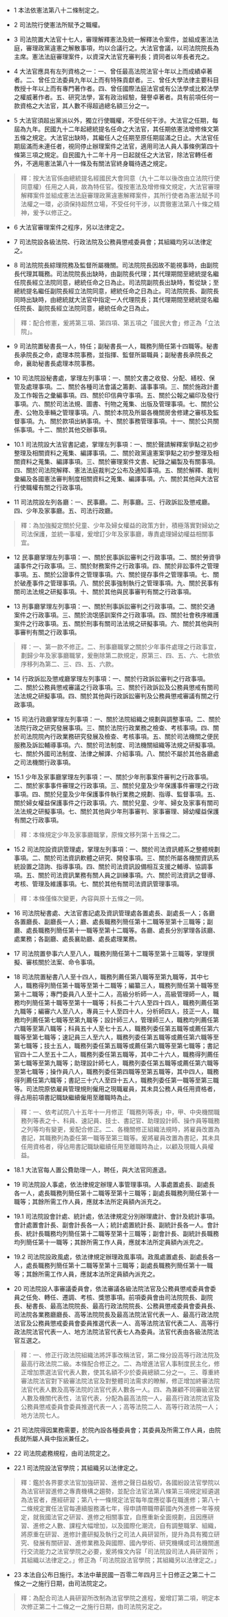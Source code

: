 * 1 本法依憲法第八十二條制定之。

* 2 司法院行使憲法所賦予之職權。

* 3 司法院置大法官十七人，審理解釋憲法及統一解釋法令案件，並組成憲法法庭，審理政黨違憲之解散事項，均以合議行之。大法官會議，以司法院院長為主席。憲法法庭審理案件，以資深大法官充審判長；資同者以年長者充之。

* 4 大法官應具有左列資格之一：一、曾任最高法院法官十年以上而成績卓著者。二、曾任立法委員九年以上而有特殊貢獻者。三、曾任大學法律主要科目教授十年以上而有專門著作者。四、曾任國際法庭法官或有公法學或比較法學之權威著作者。五、研究法學，富有政治經驗，聲譽卓著者。具有前項任何一款資格之大法官，其人數不得超過總名額三分之一。

* 5 大法官須超出黨派以外，獨立行使職權，不受任何干涉。大法官之任期，每屆為九年。民國九十二年起總統提名任命之大法官，其任期依憲法增修條文第五條之規定。大法官出缺時，其繼任人之任期至原任期屆滿之日止。大法官任期屆滿而未連任者，視同停止辦理案件之法官，適用司法人員人事條例第四十條第三項之規定。自民國九十二年十月一日起就任之大法官，除法官轉任者外，不適用憲法第八十一條及有關法官終身職待遇之規定。

> 釋：按大法官係由總統提名經國民大會同意（九十二年以後改由立法院行使同意權）任用之人員，故為特任官。復按憲法及增修條文規定，大法官審理解釋案件並組成憲法法庭審理政黨違憲解釋案件，其所行使者為憲法賦予司法權之一環，必須保持超然立場，不受任何干涉，以貫徹憲法第八十條之精神，爰予以修正之。

* 6 大法官審理案件之程序，另以法律定之。

* 7 司法院設各級法院、行政法院及公務員懲戒委員會；其組織均另以法律定之。

* 8 司法院院長綜理院務及監督所屬機關。司法院院長因故不能視事時，由副院長代理其職務。司法院院長出缺時，由副院長代理；其代理期間至總統提名繼任院長經立法院同意，總統任命之日為止。司法院副院長出缺時，暫從缺；至總統提名繼任副院長經立法院同意，總統任命之日為止。司法院院長、副院長同時出缺時，由總統就大法官中指定一人代理院長；其代理期間至總統提名繼任院長、副院長經立法院同意，總統任命之日為止。

> 釋：配合修憲，爰將第三項、第四項、第五項之「國民大會」修正為「立法院」。

* 9 司法院置秘書長一人，特任；副秘書長一人，職務列簡任第十四職等。秘書長承院長之命，處理本院事務，並指揮、監督所屬職員；副秘書長承院長之命，襄助秘書長處理本院事務。

* 10 司法院設秘書處，掌理左列事項：一、關於文書之收發、分配、繕校、保管及處理事項。二、關於各種司法會議之籌劃、議事事項。三、關於施政計畫及工作報告之彙編事項。四、關於印信典守事項。五、關於公報之編印及發行事項。六、關於司法法規、圖書、刊物之蒐集、出版及管理事項。七、關於公產、公物及車輛之管理事項。八、關於本院及所屬各機關房舍修建之審核及監督事項。九、關於款項出納事項。十、關於事務管理事項。十一、關於公共關係事項。十二、關於其他交辦事項。

* 10.1 司法院設大法官書記處，掌理左列事項：一、關於聲請解釋案爭點之初步整理及相關資料之蒐集、編譯事項。二、關於政黨違憲案爭點之初步整理及相關資料之蒐集、編譯事項。三、關於審理案件文書、紀錄之編製及有關事項。四、關於司法院解釋、憲法法庭裁判之公布及通知事項。五、關於解釋、裁判彙編及各國憲法審判制度相關資料之蒐集、編譯事項。六、關於其他與大法官行使職權有關之行政事項。

* 11 司法院設左列各廳：一、民事廳。二、刑事廳。三、行政訴訟及懲戒廳。四、少年及家事廳。五、司法行政廳。

> 釋：為加強擬定關於兒童、少年及婦女權益的政策方針，積極落實對婦幼之司法保護，並統一事權，爰增訂少年及家事廳，專責處理婦幼權益相關事宜。

* 12 民事廳掌理左列事項：一、關於民事訴訟審判之行政事項。二、關於勞資爭議事件之行政事項。三、關於財務案件之行政事項。四、關於非訟事件之管理事項。五、關於公證事件之管理事項。六、關於提存事件之管理事項。七、關於破產事件之管理事項。八、關於民事強制執行之管理事項。九、關於民事有關司法法規之研擬事項。十、關於其他與民事審判有關之行政事項。

* 13 刑事廳掌理左列事項：一、關於刑事訴訟審判之行政事項。二、關於交通案件之行政事項。三、關於流氓感訓案件之行政事項。四、關於社會秩序維護案件之行政事項。五、關於刑事有關司法法規之研擬事項。六、關於其他與刑事審判有關之行政事項。

> 釋：一、第一款不修正。二、刑事廳職掌之關於少年事件處理之行政事宜，劃歸少年及家事廳職掌，爰刪除第二款規定，原第三、四、五、六、七款依序移列為第二、三、四、五、六款。

* 14 行政訴訟及懲戒廳掌理左列事項：一、關於行政訴訟審判之行政事項。二、關於公務員懲戒審議之行政事項。三、關於行政訴訟及公務員懲戒有關司法法規之研擬事項。四、關於其他與行政訴訟審判及公務員懲戒審議有關之行政事項。

* 15 司法行政廳掌理左列事項：一、關於法院組織之規劃與調整事項。二、關於法院行政之研究發展事項。三、關於法院行政業務之檢查、考核事項。四、關於司法院院內行政業務研究發展及檢查、考核事項。五、關於司法機關之便民服務及訴訟輔導事項。六、關於司法制度、司法機關組織等法規之研擬事項。七、關於外國司法制度、法律之解譯、介紹事項。八、關於不屬於其他各廳處之司法機關行政事項。

* 15.1 少年及家事廳掌理左列事項：一、關於少年刑事案件審判之行政事項。二、關於家事事件審理之行政事項。三、關於兒童及少年保護事件審理之行政事項。四、關於兒童及少年保護事件執行業務之規劃、指導、監督事項。五、關於婦女權益保護事件之行政事項。六、關於兒童、少年、婦女及家事有關司法法規之研擬事項。七、關於其他與少年刑事審判、家事審理、婦幼權益保護有關之行政事項。

> 釋：本條規定少年及家事廳職掌，原條文移列第十五條之二。

* 15.2 司法院設資訊管理處，掌理左列事項：一、關於司法資訊體系之整體規劃事項。二、關於司法資訊軟體之研究、開發事項。三、關於所屬各機關資訊系統設置之諮詢、指導事項。四、關於司法資訊設備相互支援之輔導、協調事項。五、關於司法資訊業務有關人員之訓練事項。六、關於司法資訊之督導、考核、管理及維護事項。七、關於其他有關司法資訊管理事項。

> 釋：本條僅條次變更，內容與原十五條之一同。

* 16 司法院秘書處、大法官書記處及資訊管理處各置處長、副處長一人；各廳各置廳長、副廳長一人；廳、處長職務列簡任第十二職等至第十三職等；副廳、處長職務列簡任第十一職等至第十二職等。各廳、處長分別掌理各該廳、處業務；各副廳、處長襄助廳、處長處理業務。

* 17 司法院置參事六人至八人，職務列簡任第十二職等至第十三職等，掌理撰擬、審核關於法案、命令事項。

* 18 司法院置秘書八人至十四人，職務列薦任第八職等至第九職等，其中七人，職務得列簡任第十職等至第十二職等；編纂三人，職務列簡任第十職等至第十二職等；專門委員八人至十二人，高級分析師一人，高級管理師一人，職務均列簡任第十職等至第十一職等；科長二十六人至四十四人，職務列薦任第九職等；編審六人至八人，專員三十人至四十人，分析師四人，技正一人，職務均列薦任第七職等至第九職等；設計師三人，管理師三人，職務均列薦任第六職等至第八職等；科員五十人至七十五人，職務列委任第五職等或薦任第六職等至第七職等；速記員三人至六人，職務列委任第五職等或薦任第六職等至第七職等；技士五人，職務列委任第五職等或薦任第六職等至第七職等；書記官四十二人至五十二人，職務列委任第五職等，其中二十六人，職務得列薦任第七職等至第九職等；助理設計師七人，職務列委任第五職等或薦任第六職等至第七職等；操作員八人，職務列委任第四職等至第五職等，其中四人，職務得列薦任第六職等；書記三十六人至四十五人，職務列委任第一職等至第三職等。司法院原依雇員管理規則僱用之現職雇員，其未具公務人員任用資格者，得占用前項書記職缺繼續僱用至離職時為止。

> 釋：一、依考試院八十五年十一月修正「職務列等表」中，甲、中央機關職務列等表之十、科員、速記員、技士、書記官、助理設計師、操作員等職務之列等均有變更，爰配合修正。二、各機關修正組織法規時，將雇員改置為書記，其職務列為委任第一職等至第三職等。爰將雇員改置為書記，其未具任用資格者，得佔用書記職缺繼續任用至離職時為止，以顧及現職人員權益。

* 18.1 大法官每人置公費助理一人，聘任，與大法官同進退。

* 19 司法院設人事處，依法律規定辦理人事管理事項。人事處置處長、副處長各一人，處長職務列簡任第十二職等至第十三職等；副處長職務列簡任第十一職等；其餘所需工作人員，應就本法所定員額內派充之。

* 19.1 司法院設會計處、統計處，依法律規定分別辦理歲計、會計及統計事項。會計處置會計長、副會計長各一人；統計處置統計長、副統計長各一人。會計長、統計長職務均列簡任第十二職等至第十三職等；副會計長、副統計長職務均列簡任第十一職等；其餘所需工作人員，應就本法所定員額內派充之。

* 19.2 司法院設政風處，依法律規定辦理政風事項。政風處置處長、副處長各一人，處長職務列簡任第十二職等至第十三職等；副處長職務列簡任第十一職等；其餘所需工作人員，應就本法所定員額內派充之。

* 20 司法院設人事審議委員會，依法審議各級法院法官及公務員懲戒委員會委員之任免、轉任、遷調、考核、獎懲事項。前項委員會由司法院院長、副院長、秘書長、最高法院院長、最高行政法院院長、公務員懲戒委員會委員長、司法院各業務廳廳長、高等法院院長及最高法院法官代表一人、最高行政法院法官及公務員懲戒委員會委員推選代表一人、高等法院法官代表二人、高等行政法院法官代表一人、地方法院法官代表七人為委員。法官代表由各級法院法官互選之。

> 釋：一、修正行政法院組織法將評事改稱法官，第二條分設高等行政法院及最高行政法院二級。本條配合修正之。二、為增進法官人事制度民主化，修正增加票選法官代表人數，使其名額不少於委員總額二分之一。三、尊重終審法院法官對下級審法院法官及對整體司法需求的瞭解，修正增加終審法院法官代表人數及高等法院的法官代表人數各一人。四、為兼顧不同審級法官人數及機關代表性，法官代表，分配為最高法院一人，最高行政法院法官及公務員懲戒委員會委員推選代表一人；高等法院二人、高等行政法院一人；地方法院七人。

* 21 司法院得因業務需要，於院內設各種委員會；其委員及所需工作人員，由院長就所屬人員中指派兼任之。

* 22 司法院處務規程，由司法院定之。

* 22.1 司法院設法官學院；其組織另以法律定之。

> 釋：鑑於各界要求法官加強研習、進修之聲日益殷切，各國紛設法官學院以為法官研習進修之專責機構之趨勢，並配合法官法第八條第三項規定經遴選為法官者，應經研習；第八十一條規定法官每年度應從事在職進修；第八十二條規定實任法官每連續服務滿七年，得申請帶職帶薪國內外進修一年等規定，就我國法官之研習、進修之相關事宜，自應重新全面規劃，且因應研習、進修之人數、課程大幅增加，以及國際化潮流，自有調整職掌、組織，將原重在研習、進修計畫研擬及執行之司法人員研習所，提升為具有獨立研究、發展有關研習、進修業務及與國際、國內學術、研究機構或司法機關進行交流能力之法官學院之必要，爰將條文內容「司法院設司法人員研習所；其組織以法律定之。」修正為「司法院設法官學院；其組織另以法律定之。」

* 23 本法自公布日施行。本法中華民國一百零二年四月三十日修正之第二十二條之一之施行日期，由司法院定之。

> 釋：為配合司法人員研習所改制為法官學院之進程，爰增訂第二項，明定本次修正第二十二條之一之施行日期，由司法院另定之。

